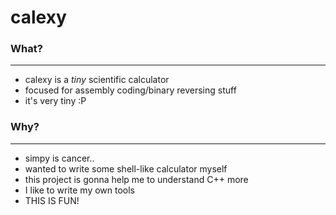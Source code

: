 # calexy

### What?
---
- calexy is a *tiny* scientific calculator
- focused for assembly coding/binary reversing stuff
- it's very tiny :P

### Why?
---
- simpy is cancer..
- wanted to write some shell-like calculator myself
- this project is gonna help me to understand C++ more
- I like to write my own tools
- THIS IS FUN!
